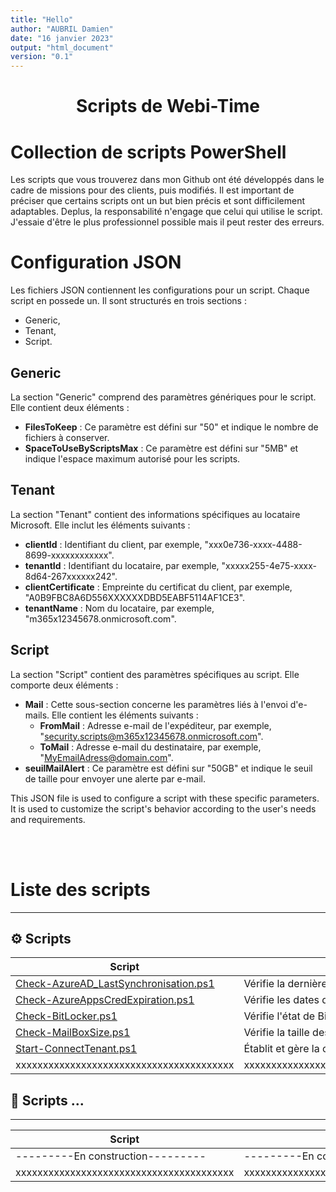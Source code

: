 ```yaml
---
title: "Hello"
author: "AUBRIL Damien"
date: "16 janvier 2023"
output: "html_document"
version: "0.1"
---
```


<h1 align="center">Scripts de Webi-Time</h1>

<h1>Collection de scripts PowerShell </h1>

<p align="left">Les scripts que vous trouverez dans mon Github ont été développés dans le cadre de missions pour des clients, puis modifiés. Il est important de préciser que certains scripts ont un but bien précis et sont difficilement adaptables. Deplus, la responsabilité n'engage que celui qui utilise le script. J'essaie d'être le plus professionnel possible mais il peut rester des erreurs.</p>




# Configuration JSON

Les fichiers JSON contiennent les configurations pour un script. Chaque script en possede un. Il sont structurés en trois sections : 
- Generic,
- Tenant,
- Script.

## Generic

La section "Generic" comprend des paramètres génériques pour le script. Elle contient deux éléments :
- **FilesToKeep** : Ce paramètre est défini sur "50" et indique le nombre de fichiers à conserver.
- **SpaceToUseByScriptsMax** : Ce paramètre est défini sur "5MB" et indique l'espace maximum autorisé pour les scripts.

## Tenant

La section "Tenant" contient des informations spécifiques au locataire Microsoft. Elle inclut les éléments suivants :
- **clientId** : Identifiant du client, par exemple, "xxx0e736-xxxx-4488-8699-xxxxxxxxxxxx".
- **tenantId** : Identifiant du locataire, par exemple, "xxxxx255-4e75-xxxx-8d64-267xxxxxx242".
- **clientCertificate** : Empreinte du certificat du client, par exemple, "A0B9FBC8A6D556XXXXXXDBD5EABF5114AF1CE3".
- **tenantName** : Nom du locataire, par exemple, "m365x12345678.onmicrosoft.com".

## Script

La section "Script" contient des paramètres spécifiques au script. Elle comporte deux éléments :
- **Mail** : Cette sous-section concerne les paramètres liés à l'envoi d'e-mails. Elle contient les éléments suivants :
  - **FromMail** : Adresse e-mail de l'expéditeur, par exemple, "security.scripts@m365x12345678.onmicrosoft.com".
  - **ToMail** : Adresse e-mail du destinataire, par exemple, "MyEmailAdress@domain.com".
- **seuilMailAlert** : Ce paramètre est défini sur "50GB" et indique le seuil de taille pour envoyer une alerte par e-mail.

This JSON file is used to configure a script with these specific parameters. It is used to customize the script's behavior according to the user's needs and requirements.



<br><br>

# Liste des scripts
---
## ⚙️ Scripts 
| Script | Description 
| -- | -- | 
| [Check-AzureAD_LastSynchronisation.ps1](/Powershell/.Scripts/Check-AzureAD_LastSynchronisation/Check-AzureAD_LastSynchronisation.ps1)       | Vérifie la dernière synchronisation Azure AD [Read More](/Powershell/.Documentation/Check-AzureAD_LastSynchronisation.md) |
| [Check-AzureAppsCredExpiration.ps1](/Powershell/.Scripts/Check-AzureAppsCredExpiration/Check-AzureAppsCredExpiration.ps1)    | Vérifie les dates d'expiration des informations d'identification des applications Azure [Read More](/Powershell/.Documentation/Check-AzureAppsCredExpiration.md) |
| [Check-BitLocker.ps1](/Powershell/.Scripts/Check-BitLocker/Check-BitLocker.ps1)                                                                | Vérifie l'état de BitLocker sur les ordinateurs [Read More](/Powershell/.Documentation/Check-BitLocker.md) |
| [Check-MailBoxSize.ps1](/Powershell/.Scripts/Check-MailBoxSize/Check-MailBoxSize.ps1)                                                          | Vérifie la taille des boîtes aux lettres [Read More](/Powershell/.Documentation/Check-MailBoxSize.md) |
| [Start-ConnectTenant.ps1](/Powershell/.Scripts/Start-ConnectTenant/Start-ConnectTenant.ps1)                                                    | Établit et gère la connexion au locataire Microsoft [Read More](/Powershell/.Documentation/Start-ConnectTenant.md) | 
|xxxxxxxxxxxxxxxxxxxxxxxxxxxxxxxxxxxxxxxx|xxxxxxxxxxxxxxxxxxxxxxxxxxxxxxxxxxxxxxxxxxxxxxxxxxxxxxxxxxxxxxxxxxxxxxxxxxxxxxxxxxxxxxxxxx|


## 📝 Scripts ...
-----------------------------

| Script | Description | 
| -- | -- | 
| ---------En construction--------- | ---------En construction--------- [Read More](README.md) |
|xxxxxxxxxxxxxxxxxxxxxxxxxxxxxxxxxxxxxxxx|xxxxxxxxxxxxxxxxxxxxxxxxxxxxxxxxxxxxxxxxxxxxxxxxxxxxxxxxxxxxxxxxxxxxxxxxxxxxxxxxxxxxxxxxxx|